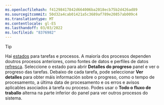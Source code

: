 ```yaml
---
ms.openlocfilehash: f41298417842d664006ba2018ecb75b2d426ad89
ms.sourcegitcommit: 50d32a4cab01421a5c3689af789e20857ab009c4
ms.translationtype: MT
ms.contentlocale: gl-ES
ms.lasthandoff: 03/03/2022
ms.locfileid: "8376982"
---
```

> [!TIP] 
> Hai [estados](../audience-insights/system.md#status-definitions) para tarefas e procesos. A maioría dos procesos dependen doutros procesos anteriores, como fontes de datos e perfiles de datos [refresca](../audience-insights/system.md#refresh-processes). Seleccione o estado para abrir **Detalles do progreso** panel e ver o progreso das tarefas. Debaixo de cada tarefa, pode seleccionar **Ver detalles** para obter máis información sobre o progreso, como o tempo de procesamento, a última data de procesamento e os erros e avisos aplicables asociados á tarefa ou proceso. Podes usar o **Todo o fluxo de traballo** alterna na parte inferior do panel para ver outros procesos do sistema.